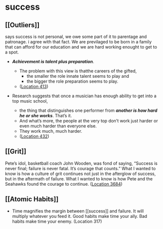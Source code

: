 # success

## [[Outliers]] 

says success is not personal, we owe some part of it to parentage and patronage. i agree with that fact. We are previlaged to be born in a family that can afford for our education and we are hard working enought to get to a spot.

- ***Achievement is talent plus preparation***.

  - The problem with this view is thatthe careers of the gifted,
    - the smaller the role innate talent seems to play and
    - the bigger the role preparation seems to play.
  - ([Location 413](https://readwise.io/to_kindle?action=open&asin=B001ANYDAO&location=413))

- Research suggests that once a musician has enough ability to get into a top music school,

  - the thing that distinguishes one performer from ***another is how hard he or she works***. That’s it.
  - And what’s more, the people at the very top don’t work just harder or even much harder than everyone else.
  - They work much, much harder.
  - ([Location 432](https://readwise.io/to_kindle?action=open&asin=B001ANYDAO&location=432))

## [[Grit]]

Pete’s idol, basketball coach John Wooden, was fond of saying, “Success is never final; failure is never fatal. It’s courage that counts.” What I wanted to know is how a culture of grit continues not just in the afterglow of success, but in the aftermath of failure. What I wanted to know is how Pete and the Seahawks found the courage to continue. ([Location 3684](https://readwise.io/to_kindle?action=open&asin=B010MH9V3W&location=3684))

## [[Atomic Habits]]

- Time magnifies the margin between [[success]] and failure. It will multiply whatever you feed it. Good habits make time your ally. Bad habits make time your enemy. (Location 317)
